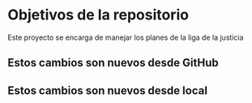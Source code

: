 # Objetivos de la repositorio

Este proyecto se encarga de manejar los planes de la liga de la justicia

## Estos cambios son nuevos desde GitHub
## Estos cambios son nuevos desde local
